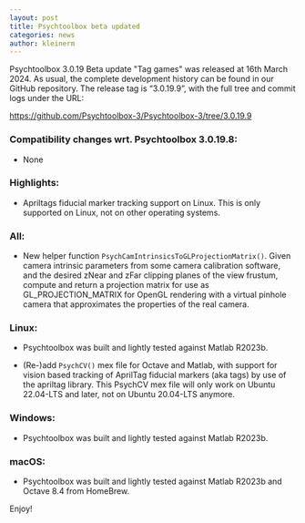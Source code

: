 ```yaml
---
layout: post
title: Psychtoolbox beta updated
categories: news
author: kleinerm
---
```


Psychtoolbox 3.0.19 Beta update "Tag games" was released at 16th March 2024.
As usual, the complete development history can be found in our GitHub repository.
The release tag is “3.0.19.9”, with the full tree and commit logs under the URL:

<https://github.com/Psychtoolbox-3/Psychtoolbox-3/tree/3.0.19.9>


### Compatibility changes wrt. Psychtoolbox 3.0.19.8:

- None

### Highlights:

- Apriltags fiducial marker tracking support on Linux. This is only
  supported on Linux, not on other operating systems.

### All:

- New helper function ``PsychCamIntrinsicsToGLProjectionMatrix()``.
  Given camera intrinsic parameters from some camera calibration software,
  and the desired zNear and zFar clipping planes of the view frustum,
  compute and return a projection matrix for use as GL_PROJECTION_MATRIX
  for OpenGL rendering with a virtual pinhole camera that approximates the
  properties of the real camera.

### Linux:

- Psychtoolbox was built and lightly tested against Matlab R2023b.

- (Re-)add `PsychCV()` mex file for Octave and Matlab, with support for
  vision based tracking of AprilTag fiducial markers (aka tags) by use
  of the apriltag library. This PsychCV mex file will only work on
  Ubuntu 22.04-LTS and later, not on Ubuntu 20.04-LTS anymore.


### Windows:

- Psychtoolbox was built and lightly tested against Matlab R2023b.


### macOS:

- Psychtoolbox was built and lightly tested against Matlab R2023b and
  Octave 8.4 from HomeBrew.


Enjoy!
